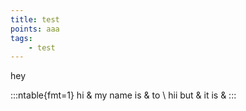 ```yaml
---
title: test
points: aaa
tags:
	- test
---
```


hey

:::ntable{fmt=1}
hi & my name is & to \ hii 
but & it is &
:::

<!-- :ntable[hi] -->